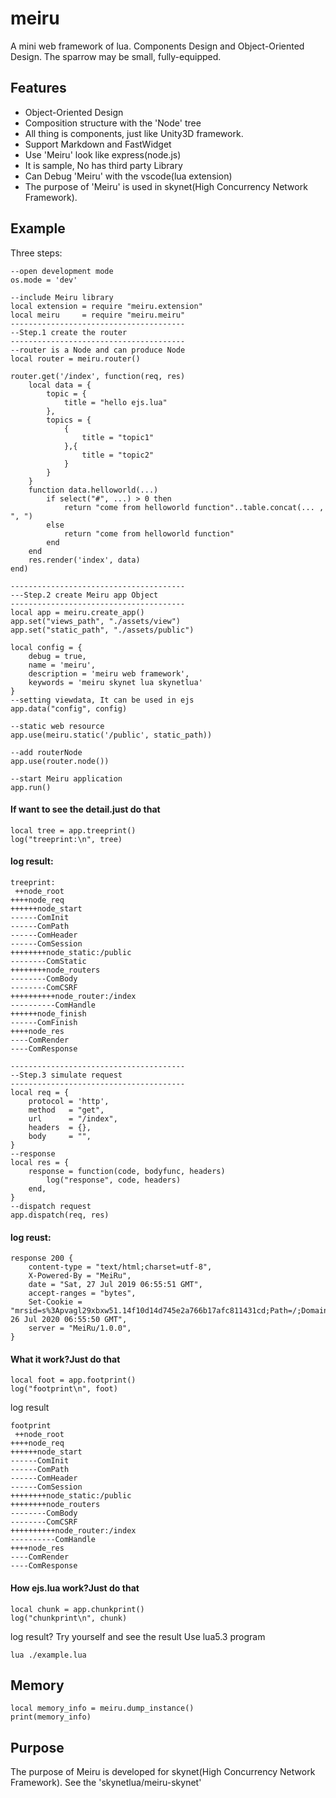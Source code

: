 # meiru

A mini web framework of lua.
Components Design and Object-Oriented Design.
The sparrow may be small, fully-equipped.

## Features
  * Object-Oriented Design
  * Composition structure with the 'Node' tree
  * All thing is components, just like Unity3D framework.
  * Support Markdown and FastWidget
  * Use 'Meiru' look like express(node.js)
  * It is sample, No has third party Library
  * Can Debug 'Meiru' with the vscode(lua extension)
  * The purpose of 'Meiru' is used in skynet(High Concurrency Network Framework).

## Example
Three steps:

```
--open development mode
os.mode = 'dev'

--include Meiru library
local extension = require "meiru.extension"
local meiru     = require "meiru.meiru"
---------------------------------------
--Step.1 create the router
---------------------------------------
--router is a Node and can produce Node
local router = meiru.router()

router.get('/index', function(req, res)
    local data = {
        topic = {
            title = "hello ejs.lua"
        },
        topics = {
            {
                title = "topic1"
            },{
                title = "topic2"
            }
        }
    }
    function data.helloworld(...)
        if select("#", ...) > 0 then
            return "come from helloworld function"..table.concat(... , ", ")
        else
            return "come from helloworld function"
        end
    end
	res.render('index', data)
end)

---------------------------------------
---Step.2 create Meiru app Object
---------------------------------------
local app = meiru.create_app()
app.set("views_path", "./assets/view")
app.set("static_path", "./assets/public")

local config = {
    debug = true,
    name = 'meiru', 
    description = 'meiru web framework', 
    keywords = 'meiru skynet lua skynetlua'
}
--setting viewdata, It can be used in ejs
app.data("config", config)

--static web resource
app.use(meiru.static('/public', static_path))

--add routerNode
app.use(router.node())

--start Meiru application
app.run()

```

#### If want to see the detail.just do that

```
local tree = app.treeprint()
log("treeprint:\n", tree)
```

#### log result:
```
treeprint:
 ++node_root
++++node_req
++++++node_start
------ComInit
------ComPath
------ComHeader
------ComSession
++++++++node_static:/public
--------ComStatic
++++++++node_routers
--------ComBody
--------ComCSRF
++++++++++node_router:/index
----------ComHandle
++++++node_finish
------ComFinish
++++node_res
----ComRender
----ComResponse
```

```
---------------------------------------
--Step.3 simulate request
---------------------------------------
local req = {
    protocol = 'http',
    method   = "get",
    url      = "/index",
    headers  = {},
    body     = "",
}
--response
local res = {
    response = function(code, bodyfunc, headers)
        log("response", code, headers)
    end,
}
--dispatch request
app.dispatch(req, res)
```

#### log reust:
```
response 200 {
	content-type = "text/html;charset=utf-8",
	X-Powered-By = "MeiRu",
	date = "Sat, 27 Jul 2019 06:55:51 GMT",
	accept-ranges = "bytes",
	Set-Cookie = "mrsid=s%3Apvagl29xbxw51.14f10d14d745e2a766b17afc811431cd;Path=/;Domain=;Expires=Sun, 26 Jul 2020 06:55:50 GMT",
	server = "MeiRu/1.0.0",
}
```

#### What it work?Just do that

```
local foot = app.footprint()
log("footprint\n", foot)
```
log result
```
footprint
 ++node_root
++++node_req
++++++node_start
------ComInit
------ComPath
------ComHeader
------ComSession
++++++++node_static:/public
++++++++node_routers
--------ComBody
--------ComCSRF
++++++++++node_router:/index
----------ComHandle
++++node_res
----ComRender
----ComResponse

```

#### How ejs.lua work?Just do that

```
local chunk = app.chunkprint()
log("chunkprint\n", chunk)
```
log result?
Try yourself and see the result
Use lua5.3 program
```
lua ./example.lua
```

## Memory

```
local memory_info = meiru.dump_instance()
print(memory_info)
```

## Purpose
  The purpose of Meiru is developed for skynet(High Concurrency Network Framework).
  See the 'skynetlua/meiru-skynet'



